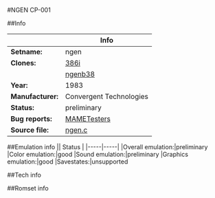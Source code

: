 #NGEN CP-001

##Info

||Info|
|-----|-----|
|**Setname:**|ngen
|**Clones:**|[386i](386i.md)
||[ngenb38](ngenb38.md)
|**Year:**|1983
|**Manufacturer:**|Convergent Technologies
|**Status:**|preliminary
|**Bug reports:**|[MAMETesters](http://mametesters.org/view_all_set.php?type=1&temporary=y&search=ngen.c)
|**Source file:**|[ngen.c](https://github.com/mamedev/mame/blob/master/src/mess/drivers/ngen.c)

##Emulation info
|| Status |
|-----|-----|
|Overall emulation:|preliminary
|Color emulation:|good
|Sound emulation:|preliminary
|Graphics emulation:|good
|Savestates:|unsupported

##Tech info

##Romset info

<!--- START OF EDITED COMMENT DO NOT TOUCH TEXT ABOVE-->
